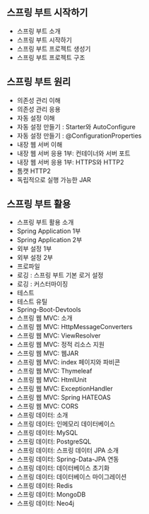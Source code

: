 ## 스프링 부트 시작하기

- 스프링 부트 소개
- 스프링 부트 시작하기
- 스프링 부트 프로젝트 생성기
- 스프링 부트 프로젝트 구조

## 스프링 부트 원리

- 의존성 관리 이해
- 의존성 관리 응용
- 자동 설정 이해
- 자동 설정 만들기 : Starter와 AutoConfigure
- 자동 설정 만들기 : @ConfigurationProperties
- 내장 웹 서버 이해
- 내장 웹 서버 응용 1부: 컨테이너와 서버 포트
- 내장 웹 서버 응용 1부: HTTPS와 HTTP2
- 톰캣 HTTP2
- 독립적으로 실행 가능한 JAR

## 스프링 부트 활용

- 스프링 부트 활용 소개
- Spring Application 1부
- Spring Application 2부
- 외부 설정 1부
- 외부 설정 2부
- 프로파일
- 로깅 : 스프링 부트 기본 로거 설정
- 로깅 : 커스터마이징
- 테스트
- 테스트 유틸
- Spring-Boot-Devtools
- 스프링 웹 MVC: 소개
- 스프링 웹 MVC: HttpMessageConverters
- 스프링 웹 MVC: ViewResolver
- 스프링 웹 MVC: 정적 리소스 지원
- 스프링 웹 MVC: 웹JAR
- 스프링 웹 MVC: index 페이지와 파비콘
- 스프링 웹 MVC: Thymeleaf
- 스프링 웹 MVC: HtmlUnit
- 스프링 웹 MVC: ExceptionHandler
- 스프링 웹 MVC: Spring HATEOAS
- 스프링 웹 MVC: CORS
- 스프링 데이터: 소개
- 스프링 데이터: 인메모리 데이터베이스
- 스프링 데이터: MySQL
- 스프링 데이터: PostgreSQL
- 스프링 데이터: 스프링 데이터 JPA 소개
- 스프링 데이터: Spring-Data-JPA 연동
- 스프링 데이터: 데이터베이스 초기화
- 스프링 데이터: 데이터베이스 마이그레이션
- 스프링 데이터: Redis
- 스프링 데이터: MongoDB
- 스프링 데이터: Neo4j
